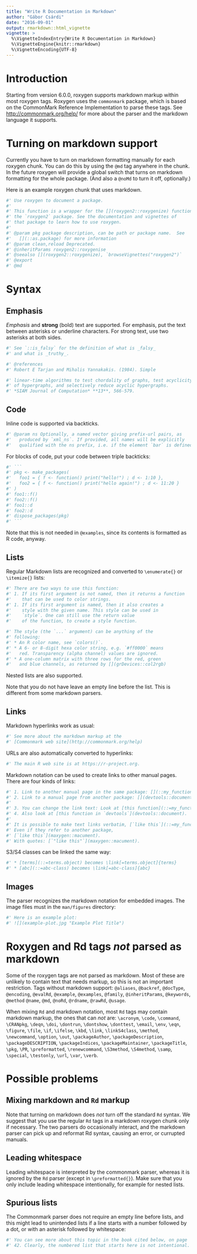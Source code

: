 ```yaml
---
title: "Write R Documentation in Markdown"
author: "Gábor Csárdi"
date: "2016-09-01"
output: rmarkdown::html_vignette
vignette: >
  %\VignetteIndexEntry{Write R Documentation in Markdown}
  %\VignetteEngine{knitr::rmarkdown}
  %\VignetteEncoding{UTF-8}
---
```




# Introduction

Starting from version 6.0.0, roxygen supports markdown markup within most roxygen tags. Roxygen uses the `commonmark` package, which is based on the CommonMark Reference Implementation to parse these tags. See http://commonmark.org/help/ for more about the parser and the markdown language it supports.

# Turning on markdown support

Currently you have to turn on markdown formatting manually for each roxygen chunk. You can do this by using the `@md` tag anywhere in the chunk. In the future roxygen will provide a global switch that turns on markdown formatting for the whole package. (And also a `@noMd` to turn it off, optionally.)

Here is an example roxygen chunk that uses markdown.

```r
#' Use roxygen to document a package.
#'
#' This function is a wrapper for the [](roxygen2::roxygenize) function from 
#' the `roxygen2` package. See the documentation and vignettes of
#' that package to learn how to use roxygen.
#'
#' @param pkg package description, can be path or package name.  See
#'   [](::as.package) for more information
#' @param clean,reload Deprecated.
#' @inheritParams roxygen2::roxygenise
#' @seealso [](roxygen2::roxygenize), `browseVignettes("roxygen2")`
#' @export
#' @md
```

# Syntax

## Emphasis

*Emphasis* and **strong** (bold) text are supported. For emphasis, put the text between asterisks or underline characters. For strong text, use two asterisks at both sides.

```r
#' See `::is_falsy` for the definition of what is _falsy_
#' and what is _truthy_.
```

```r
#' @references
#' Robert E Tarjan and Mihalis Yannakakis. (1984). Simple

#' linear-time algorithms to test chordality of graphs, test acyclicity
#' of hypergraphs, and selectively reduce acyclic hypergraphs.
#' *SIAM Journal of Computation* **13**, 566-579.
```

## Code

Inline code is supported via backticks.

```r
#' @param ns Optionally, a named vector giving prefix-url pairs, as
#'   produced by `xml_ns`. If provided, all names will be explicitly
#'   qualified with the ns prefix, i.e. if the element `bar` is defined ...
```

For blocks of code, put your code between triple backticks:

```r
#' ```
#' pkg <- make_packages(
#'   foo1 = { f <- function() print("hello!") ; d <- 1:10 },
#'   foo2 = { f <- function() print("hello again!") ; d <- 11:20 }
#' )
#' foo1::f()
#' foo2::f()
#' foo1::d
#' foo2::d
#' dispose_packages(pkg)
#' ```
```

Note that this is not needed in `@examples`, since its contents is formatted as R code,
anyway.

## Lists

Regular Markdown lists are recognized and converted to `\enumerate{}` or `\itemize{}` lists:

```r
#' There are two ways to use this function:
#' 1. If its first argument is not named, then it returns a function
#'    that can be used to color strings.
#' 1. If its first argument is named, then it also creates a
#'    style with the given name. This style can be used in
#'    `style`. One can still use the return value
#'    of the function, to create a style function.
```

```r
#' The style (the `...` argument) can be anything of the
#' following:
#' * An R color name, see `colors()`.
#' * A 6- or 8-digit hexa color string, e.g. `#ff0000` means
#'   red. Transparency (alpha channel) values are ignored.
#' * A one-column matrix with three rows for the red, green
#'   and blue channels, as returned by [](grDevices::col2rgb)
```

Nested lists are also supported.

Note that you do not have leave an empty line before the list. This is different from some markdown parsers.

## Links

Markdown hyperlinks work as usual:

```r
#' See more about the markdown markup at the
#' [Commonmark web site](http://commonmark.org/help)
```

URLs are also automatically converted to hyperlinks:

```r
#' The main R web site is at https://r-project.org.
```

Markdown notation can be used to create links to other manual pages. There are four kinds of links:

```r
#' 1. Link to another manual page in the same package: [](::my_function).
#' 2. Link to a manual page from another package: [](devtools::document).
#'
#' 3. You can change the link text: Look at [this function](::=my_function).
#' 4. Also look at [this function in `devtools`](devtools::document).
#'
#' It is possible to make text links verbatim, [`like this`](::=my_function).
#' Even if they refer to another package,
#' [`like this`](maxygen::macument).
#' With quotes: [`"like this"`](maxygen::macument).
```

S3/S4 classes can be linked the same way:

```r
#' * [terms](::=terms.object) becomes \link[=terms.object]{terms}
#' * [abc](::=abc-class) becomes \link[=abc-class]{abc}
```

## Images

The parser recognizes the markdown notation for embedded images. The image files must in the  `man/figures` directory:

```r
#' Here is an example plot:
#' ![](example-plot.jpg "Example Plot Title")
```

# Roxygen and Rd tags *not* parsed as markdown

Some of the roxygen tags are not parsed as markdown. Most of these are unlikely to contain text that needs markup, so this is not an important restriction. Tags without markdown support: `@aliases`, `@backref`, `@docType`, `@encoding`, `@evalRd`, `@example`, `@examples`, `@family`, `@inheritParams`, `@keywords`, `@method` `@name`, `@md`, `@noRd`, `@rdname`, `@rawRd`, `@usage`.

When mixing `Rd` and markdown notation, most `Rd` tags may contain markdown markup, the ones that can *not* are: `\acronym`, `\code`, `\command`, `\CRANpkg`, `\deqn`, `\doi`, `\dontrun`, `\dontshow`, `\donttest`, `\email`, `\env`, `\eqn`, `\figure`, `\file`, `\if`, `\ifelse`, `\kbd`, `\link`, `\linkS4class`, `\method`, `\newcommand`, `\option`, `\out`, `\packageAuthor`, `\packageDescription`, `\packageDESCRIPTION`, `\packageIndices`, `\packageMaintainer`, `\packageTitle`, `\pkg`, `\PR`, `\preformatted`, `\renewcommand`, `\S3method`, `\S4method`, `\samp`, `\special`, `\testonly`, `\url`, `\var`, `\verb`.

# Possible problems

## Mixing markdown and `Rd` markup

Note that turning on markdown does *not* turn off the standard `Rd` syntax. We suggest that you use the regular `Rd` tags in a markdown roxygen chunk only if necessary. The two parsers do occasionally interact, and the markdown parser can pick up and reformat Rd syntax, causing an error, or currupted manuals.

## Leading whitespace

Leading whitespace is interpreted by the commonmark parser, whereas it is ignored by the `Rd` parser (except in `\preformatted{}`). Make sure that you only include leading whitespace intentionally, for example for nested lists.

## Spurious lists

The Commonmark parser does not require an empty line before lists, and this might lead to unintended lists if a line starts with a number followed by a dot, or with an asterisk followed by whitespace:

```r
#' You can see more about this topic in the book cited below, on page
#' 42. Clearly, the numbered list that starts here is not intentional.
```
